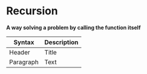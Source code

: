 # Recursion

 **A way solving a problem by calling the function itself**
 
 
| Syntax      | Description |
| ----------- | ----------- |
| Header      | Title       |
| Paragraph   | Text        |
